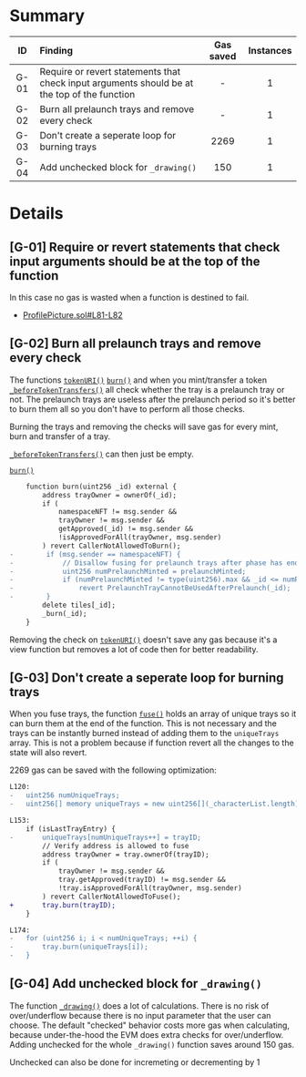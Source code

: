 # Summary
|ID     | Finding|  Gas saved | Instances|
|:----: | :---           |  :----:         |:----:         |
|G-01      |Require or revert statements that check input arguments should be at the top of the function| - |  1 |
|G-02      |Burn all prelaunch trays and remove every check| - |  1 |
|G-03      |Don't create a seperate loop for burning trays| 2269 |  1 |
|G-04      |Add unchecked block for `_drawing()`  | 150 |  1 |

# Details
## [G-01] Require or revert statements that check input arguments should be at the top of the function
In this case no gas is wasted when a function is destined to fail.
- [ProfilePicture.sol#L81-L82](https://github.com/code-423n4/2023-03-canto-identity/blob/main/canto-pfp-protocol/src/ProfilePicture.sol#L81-L82)
## [G-02] Burn all prelaunch trays and remove every check
The functions [`tokenURI()`](https://github.com/code-423n4/2023-03-canto-identity/blob/main/canto-namespace-protocol/src/Tray.sol#L122-L125) [`burn()`](https://github.com/code-423n4/2023-03-canto-identity/blob/main/canto-namespace-protocol/src/Tray.sol#L181-L186) and when you mint/transfer a token [`_beforeTokenTransfers()`](https://github.com/code-423n4/2023-03-canto-identity/blob/main/canto-namespace-protocol/src/Tray.sol#L231-L243) all check whether the tray is a prelaunch tray or not. The prelaunch trays are useless after the prelaunch period so it's better to burn them all so you don't have to perform all those checks. 

Burning the trays and removing the checks will save gas for every mint, burn and transfer of a tray.

[`_beforeTokenTransfers()`](https://github.com/code-423n4/2023-03-canto-identity/blob/main/canto-namespace-protocol/src/Tray.sol#L231-L243) can then just be empty.

[`burn()`](https://github.com/code-423n4/2023-03-canto-identity/blob/main/canto-namespace-protocol/src/Tray.sol#L173-L189)
```diff
    function burn(uint256 _id) external {
        address trayOwner = ownerOf(_id);
        if (
            namespaceNFT != msg.sender &&
            trayOwner != msg.sender &&
            getApproved(_id) != msg.sender &&
            !isApprovedForAll(trayOwner, msg.sender)
        ) revert CallerNotAllowedToBurn();
-        if (msg.sender == namespaceNFT) {
-            // Disallow fusing for prelaunch trays after phase has ended
-            uint256 numPrelaunchMinted = prelaunchMinted;
-            if (numPrelaunchMinted != type(uint256).max && _id <= numPrelaunchMinted)
-                revert PrelaunchTrayCannotBeUsedAfterPrelaunch(_id);
-        }
        delete tiles[_id];
        _burn(_id);
    }
```

Removing the check on [`tokenURI()`](https://github.com/code-423n4/2023-03-canto-identity/blob/main/canto-namespace-protocol/src/Tray.sol#L122-L125) doesn't save any gas because it's a view function but removes a lot of code then for better readability.

## [G-03] Don't create a seperate loop for burning trays
When you fuse trays, the function [`fuse()`](https://github.com/code-423n4/2023-03-canto-identity/blob/main/canto-namespace-protocol/src/Namespace.sol#L110-L180) holds an array of unique trays so it can burn them at the end of the function. This is not necessary and the trays can be instantly burned instead of adding them to the `uniqueTrays` array. This is not a problem because if function revert all the changes to the state will also revert.

2269 gas can be saved with the following optimization:
```diff
L120:
-   uint256 numUniqueTrays;
-   uint256[] memory uniqueTrays = new uint256[](_characterList.length);

L153:
    if (isLastTrayEntry) {
-       uniqueTrays[numUniqueTrays++] = trayID;
        // Verify address is allowed to fuse
        address trayOwner = tray.ownerOf(trayID);
        if (
            trayOwner != msg.sender &&
            tray.getApproved(trayID) != msg.sender &&
            !tray.isApprovedForAll(trayOwner, msg.sender)
        ) revert CallerNotAllowedToFuse();
+       tray.burn(trayID);
    }

L174:
-   for (uint256 i; i < numUniqueTrays; ++i) {
-       tray.burn(uniqueTrays[i]);
-   }
```
## [G-04] Add unchecked block for `_drawing()` 

The function [`_drawing()`](https://github.com/code-423n4/2023-03-canto-identity/blob/main/canto-namespace-protocol/src/Tray.sol#L245-L273) does a lot of calculations. There is no risk of over/underflow because there is no input parameter that the user can choose. The default "checked" behavior costs more gas when calculating, because under-the-hood the EVM does extra checks for over/underflow. Adding unchecked for the whole `_drawing()` function saves around 150 gas.

Unchecked can also be done for incremeting or decrementing by 1

